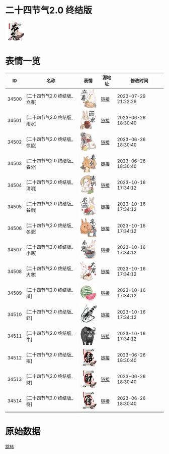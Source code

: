 # 二十四节气2.0 终结版

<img src="./cover.png" height="60" alt="cover" />

# 表情一览

|ID|名称|表情|源地址|修改时间|
|----|----|----|----|----|
|34500|[二十四节气2.0 终结版_立春]|<img src="./pic/034500_%5B二十四节气2.0 终结版_立春%5D.png" height="60" alt="立春"/>|[链接](https://i0.hdslb.com/bfs/garb/577e9530c7b865c4ac7486540eb486b513a2be0d.png)|2023-07-29 21:22:29|
|34501|[二十四节气2.0 终结版_雨水]|<img src="./pic/034501_%5B二十四节气2.0 终结版_雨水%5D.png" height="60" alt="雨水"/>|[链接](https://i0.hdslb.com/bfs/garb/476eac183f2d45ca50f567291a8182c9349f8c5b.png)|2023-06-26 18:30:40|
|34502|[二十四节气2.0 终结版_惊蛰]|<img src="./pic/034502_%5B二十四节气2.0 终结版_惊蛰%5D.png" height="60" alt="惊蛰"/>|[链接](https://i0.hdslb.com/bfs/garb/ae204d90712f7bf3e723e5739805337a51093740.png)|2023-06-26 18:30:40|
|34503|[二十四节气2.0 终结版_春分]|<img src="./pic/034503_%5B二十四节气2.0 终结版_春分%5D.png" height="60" alt="春分"/>|[链接](https://i0.hdslb.com/bfs/garb/79329d153079330c9ff089c34d9a56481379b9bf.png)|2023-06-26 18:30:40|
|34504|[二十四节气2.0 终结版_清明]|<img src="./pic/034504_%5B二十四节气2.0 终结版_清明%5D.png" height="60" alt="清明"/>|[链接](https://i0.hdslb.com/bfs/garb/f2a4a3a20eb3612e92f589e3aa7c17ab308e381d.png)|2023-10-16 17:34:12|
|34505|[二十四节气2.0 终结版_谷雨]|<img src="./pic/034505_%5B二十四节气2.0 终结版_谷雨%5D.png" height="60" alt="谷雨"/>|[链接](https://i0.hdslb.com/bfs/garb/6c9c614491fb7bbd07707e014e0a131b22dfa99f.png)|2023-10-16 17:34:12|
|34506|[二十四节气2.0 终结版_冬至]|<img src="./pic/034506_%5B二十四节气2.0 终结版_冬至%5D.png" height="60" alt="冬至"/>|[链接](https://i0.hdslb.com/bfs/garb/eb4ebecd7fd9899dacb7280053c53e9b8254c1e3.png)|2023-10-16 17:34:12|
|34507|[二十四节气2.0 终结版_小寒]|<img src="./pic/034507_%5B二十四节气2.0 终结版_小寒%5D.png" height="60" alt="小寒"/>|[链接](https://i0.hdslb.com/bfs/garb/92fe7f407919245bb756d2aa1d29c134d614fe9b.png)|2023-10-16 17:34:12|
|34508|[二十四节气2.0 终结版_大寒]|<img src="./pic/034508_%5B二十四节气2.0 终结版_大寒%5D.png" height="60" alt="大寒"/>|[链接](https://i0.hdslb.com/bfs/garb/1e70230409aca405cd732240405b402171bb29ce.png)|2023-10-16 17:34:12|
|34509|[二十四节气2.0 终结版_瓜]|<img src="./pic/034509_%5B二十四节气2.0 终结版_瓜%5D.png" height="60" alt="瓜"/>|[链接](https://i0.hdslb.com/bfs/garb/5ac37154489c82e3ad62a6f791aae7804fef75fb.png)|2023-10-16 17:34:12|
|34510|[二十四节气2.0 终结版_虾]|<img src="./pic/034510_%5B二十四节气2.0 终结版_虾%5D.png" height="60" alt="虾"/>|[链接](https://i0.hdslb.com/bfs/garb/0a10d958314817f181d0983b33a5b2ed687e6cd9.png)|2023-10-16 17:34:12|
|34511|[二十四节气2.0 终结版_牛]|<img src="./pic/034511_%5B二十四节气2.0 终结版_牛%5D.png" height="60" alt="牛"/>|[链接](https://i0.hdslb.com/bfs/garb/9e43eed8c297bee7e54eff4e7f29a93d391eebb3.png)|2023-10-16 17:34:12|
|34512|[二十四节气2.0 终结版_招]|<img src="./pic/034512_%5B二十四节气2.0 终结版_招%5D.png" height="60" alt="招"/>|[链接](https://i0.hdslb.com/bfs/garb/5fc95449d27203385776b47a1c4d16670562489d.png)|2023-06-26 18:30:40|
|34513|[二十四节气2.0 终结版_财]|<img src="./pic/034513_%5B二十四节气2.0 终结版_财%5D.png" height="60" alt="财"/>|[链接](https://i0.hdslb.com/bfs/garb/952c4e0b8cf32a149003d8039b905aa59f8758a9.png)|2023-06-26 18:30:40|
|34514|[二十四节气2.0 终结版_符]|<img src="./pic/034514_%5B二十四节气2.0 终结版_符%5D.png" height="60" alt="符"/>|[链接](https://i0.hdslb.com/bfs/garb/2dee3e58304f1dd4db87384c780b5aba929d629f.png)|2023-06-26 18:30:40|

# 原始数据

[跳转](./raw.json)

